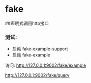 # fake 
##声明式调用http接口

### 测试:
* 启动 fake-example-support
* 启动 fake-example

访问: http://127.0.0.1:9002/fake/example

http://127.0.0.1:9002/fake/query

